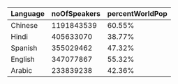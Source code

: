 | Language | noOfSpeakers | percentWorldPop |
| --- | --- | --- |
| Chinese | 1191843539 | 60.55% |
| Hindi | 405633070 | 38.77% |
| Spanish | 355029462 | 47.32% |
| English | 347077867 | 55.32% |
| Arabic | 233839238 | 42.36% |
